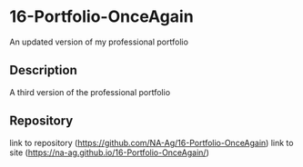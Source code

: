 # 16-Portfolio-OnceAgain
An updated version of my professional portfolio

## Description
A third version of the professional portfolio


## Repository
link to repository (https://github.com/NA-Ag/16-Portfolio-OnceAgain)
link to site (https://na-ag.github.io/16-Portfolio-OnceAgain/)